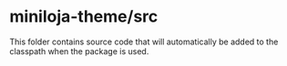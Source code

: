 # miniloja-theme/src

This folder contains source code that will automatically be added to the classpath when
the package is used.
